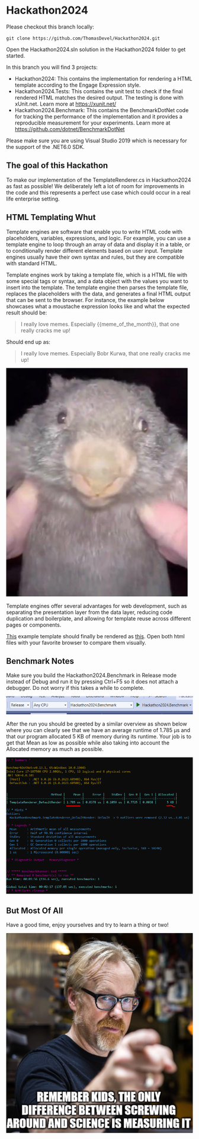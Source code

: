 # Hackathon2024

Please checkout this branch locally:

```
git clone https://github.com/ThomasDevel/Hackathon2024.git
```

Open the Hackathon2024.sln solution in the Hackathon2024 folder to get started.

In this branch you will find 3 projects:

- Hackathon2024: This contains the implementation for rendering a HTML template according to the Engage Expression style.
- Hackathon2024.Tests: This contains the unit test to check if the final rendered HTML matches the desired output.
  The testing is done with xUnit.net. Learn more at https://xunit.net/
- Hackathon2024.Benchmark: This contains the BenchmarkDotNet code for tracking the performance of the implementation and it provides a reproducible measurement for your experiments. Learn more at https://github.com/dotnet/BenchmarkDotNet

Please make sure you are using Visual Studio 2019 which is necessary for the support of the .NET6.0 SDK.

## The goal of this Hackathon

To make our implementation of the TemplateRenderer.cs in Hackathon2024 as fast as possible!
We deliberately left a lot of room for improvements in the code and this represents a
perfect use case which could occur in a real life enterprise setting.

## HTML Templating Whut

Template engines are software that enable you to write HTML code with placeholders, variables, expressions, and logic. For example, you can use a template engine to loop through an array of data and display it in a table, or to conditionally render different elements based on user input. Template engines usually have their own syntax and rules, but they are compatible with standard HTML.

Template engines work by taking a template file, which is a HTML file with some special tags or syntax, and a data object with the values you want to insert into the template. The template engine then parses the template file, replaces the placeholders with the data, and generates a final HTML output that can be sent to the browser. For instance, the example below showcases what a moustache expression looks like and what the expected result should be:

> I really love memes. Especially {{meme_of_the_month}}, that one really cracks me up!

Should end up as:

> I really love memes. Especially Bobr Kurwa, that one really cracks me up!

![Bober](./images/Bober.PNG)

Template engines offer several advantages for web development, such as separating the presentation layer from the data layer, reducing code duplication and boilerplate, and allowing for template reuse across different pages or components.

[This](./Hackathon2024/template.html) example template should finally be rendered as [this](./Hackathon2024/result_template.html).
Open both html files with your favorite browser to compare them visually.

## Benchmark Notes

Make sure you build the Hackathon2024.Benchmark in Release mode instead of Debug and
run it by pressing Ctrl+F5 so it does not attach a debugger. Do not worry if this takes a while to complete.

![Release](./images/Release.PNG)

After the run you should be greeted by a similar overview as shown below where you can clearly see that we have
an average runtime of 1.785 µs and that our program allocated 5 KB of memory during its runtime.
Your job is to get that Mean as low as possible while also taking into account the Allocated memory as much as possible.

![Benchmark](./images/Benchmark.PNG)

## But Most Of All

Have a good time, enjoy yourselves and try to learn a thing or two!

![Adam](./images/Adam.PNG)
